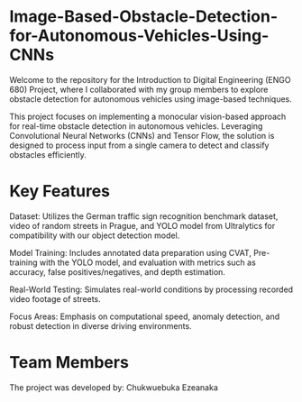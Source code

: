 # Image-Based-Obstacle-Detection-for-Autonomous-Vehicles-Using-CNNs
Welcome to the repository for the Introduction to Digital Engineering (ENGO 680) Project, where I collaborated with my group members to explore obstacle detection for autonomous vehicles using image-based techniques.

This project focuses on implementing a monocular vision-based approach for real-time obstacle detection in autonomous vehicles. Leveraging Convolutional Neural Networks (CNNs) and Tensor Flow, the solution is designed to process input from a single camera to detect and classify obstacles efficiently.


# Key Features
Dataset: Utilizes the German traffic sign recognition benchmark dataset, video of random streets in Prague, and YOLO model from Ultralytics for compatibility with our object detection model.

Model Training: Includes annotated data preparation using CVAT, Pre-training with the YOLO model, and evaluation with metrics such as accuracy, false positives/negatives, and depth estimation.

Real-World Testing: Simulates real-world conditions by processing recorded video footage of streets.

Focus Areas: Emphasis on computational speed, anomaly detection, and robust detection in diverse driving environments.

# Team Members
The project was developed by:
Chukwuebuka Ezeanaka
